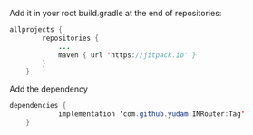 Add it in your root build.gradle at the end of repositories:
```java
allprojects {
		repositories {
			...
			maven { url 'https://jitpack.io' }
		}
	}
```

Add the dependency
```java
dependencies {
	        implementation 'com.github.yudam:IMRouter:Tag'
	}
```
